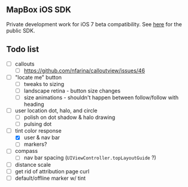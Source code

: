 MapBox iOS SDK
--------------

Private development work for iOS 7 beta compatibility. See [here](https://github.com/mapbox/mapbox-ios-sdk) for the public SDK. 

## Todo list

 * [ ] callouts
   - [ ] https://github.com/nfarina/calloutview/issues/46
 * [ ] "locate me" button
   - [ ] tweaks to sizing
   - [ ] landscape retina - button size changes
   - [ ] size animations - shouldn't happen between follow/follow with heading
 * [ ] user location dot, halo, and circle
   - [ ] polish on dot shadow & halo drawing
   - [ ] pulsing dot
 * [ ] tint color response
   - [x] user & nav bar
   - [ ] markers?
 * [ ] compass
   - [ ] nav bar spacing (`UIViewController.topLayoutGuide` ?)
 * [ ] distance scale
 * [ ] get rid of attribution page curl
 * [ ] default/offline marker w/ tint